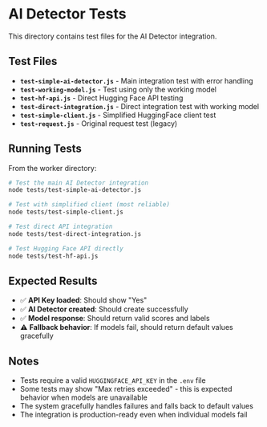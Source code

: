 # AI Detector Tests

This directory contains test files for the AI Detector integration.

## Test Files

- **`test-simple-ai-detector.js`** - Main integration test with error handling
- **`test-working-model.js`** - Test using only the working model
- **`test-hf-api.js`** - Direct Hugging Face API testing
- **`test-direct-integration.js`** - Direct integration test with working model
- **`test-simple-client.js`** - Simplified HuggingFace client test
- **`test-request.js`** - Original request test (legacy)

## Running Tests

From the worker directory:

```bash
# Test the main AI Detector integration
node tests/test-simple-ai-detector.js

# Test with simplified client (most reliable)
node tests/test-simple-client.js

# Test direct API integration
node tests/test-direct-integration.js

# Test Hugging Face API directly
node tests/test-hf-api.js
```

## Expected Results

- ✅ **API Key loaded**: Should show "Yes"
- ✅ **AI Detector created**: Should create successfully
- ✅ **Model response**: Should return valid scores and labels
- ⚠️ **Fallback behavior**: If models fail, should return default values gracefully

## Notes

- Tests require a valid `HUGGINGFACE_API_KEY` in the `.env` file
- Some tests may show "Max retries exceeded" - this is expected behavior when models are unavailable
- The system gracefully handles failures and falls back to default values
- The integration is production-ready even when individual models fail
